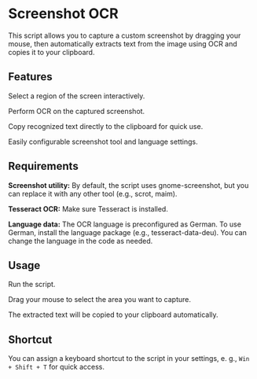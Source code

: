 # Screenshot OCR

This script allows you to capture a custom screenshot by dragging your mouse, then automatically extracts text from the image using OCR and copies it to your clipboard.

## Features

Select a region of the screen interactively.

Perform OCR on the captured screenshot.

Copy recognized text directly to the clipboard for quick use.

Easily configurable screenshot tool and language settings.

## Requirements

**Screenshot utility:** By default, the script uses gnome-screenshot, but you can replace it with any other tool (e.g., scrot, maim).

**Tesseract OCR:** Make sure Tesseract is installed.

**Language data:** The OCR language is preconfigured as German. To use German, install the language package (e.g., tesseract-data-deu). You can change the language in the code as needed.

## Usage

Run the script.

Drag your mouse to select the area you want to capture.

The extracted text will be copied to your clipboard automatically.

## Shortcut

You can assign a keyboard shortcut to the script in your settings, e. g., `Win + Shift + T` for quick access.

